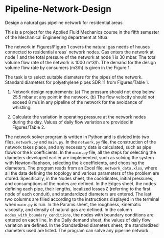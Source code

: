 # Pipeline-Network-Design
Design a natural gas pipeline network for residential areas.

This is a project for the Applied Fluid Mechanics course in the fifth semester of the Mechanical Engineering department at Ntua.

The network in Figures/Figure 1 covers the natural gas needs of houses connected to residential areas' network nodes. Gas enters the network at node 1 and the total pressure of the network at node 1 is 30 mbar. The total volume flow rate of the network is 1000 m^3/h. The demand for the design volume flow rate by consumers (m3/h) is given in the Figure 1.

The task is to select suitable diameters for the pipes of the network. Standard diameters for polyethylene pipes SDR 11 from Figures/Table 1.

1) Network design requirements:
(a) The pressure should not drop below 25.5 mbar at any point in the network.
(b) The flow velocity should not exceed 8 m/s in any pipeline of the network for the avoidance of whistling.

2) Calculate the variation in operating pressure at the network nodes during the day. Values of daily flow variation are provided in Figures/Table 2.

The network solver program is written in Python and is divided into two files, `network.py` and `main.py`. In the `network.py` file, the construction of the network takes place, and any necessary data is calculated, such as pipe flows or the k coefficients. In the `main.py` file, all the steps for selecting the diameters developed earlier are implemented, such as solving the system with Newton-Raphson, selecting the k coefficients, and choosing the diameters. The program reads from an Excel file, `network_data.xlsx`, where all the data defining the topology and various parameters of the problem are stored. Specifically, in the Nodes sheet, the coordinates, initial pressures, and consumptions of the nodes are defined. In the Edges sheet, the nodes defining each pipe, their lengths, localized losses ζ (referring to the first node of each conduit), and standardized diameters are entered. The last two columns are filled according to the instructions displayed in the terminal when `main.py` is run. In the Params sheet, the roughness, kinematic viscosity, and density of natural gas are defined. In the column `nodes_with_boundary_conditions`, the nodes with boundary conditions are entered on each line. In the Daily demand sheet, the values of daily flow variation are defined. In the Standardized diameters sheet, the standardized diameters used are listed. The program can solve any pipeline network.
